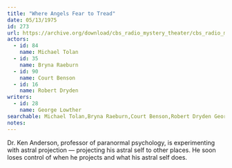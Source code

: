 ```yaml
---
title: "Where Angels Fear to Tread"
date: 05/13/1975
id: 273
url: https://archive.org/download/cbs_radio_mystery_theater/cbs_radio_mystery_theater-0251-0300.zip/cbs_radio_mystery_theater-0251-0300%2Fcbsrmt_0273_where_angels_fear_to_tread.mp3
actors:  
  - id: 84
    name: Michael Tolan  
  - id: 35
    name: Bryna Raeburn  
  - id: 90
    name: Court Benson  
  - id: 16
    name: Robert Dryden
writers:  
  - id: 28
    name: George Lowther
searchable: Michael Tolan,Bryna Raeburn,Court Benson,Robert Dryden George Lowther
notes:  
---
```

Dr. Ken Anderson, professor of paranormal psychology, is experimenting with astral projection — projecting his astral self to other places. He soon loses control of when he projects and what his astral self does.